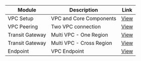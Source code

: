 
 | Module | Description | Link |
 |--------|-------------|------|
 | VPC Setup | VPC and Core Components | [View](https://github.com/vijaynbec/VijayN_CloudPractical/tree/main/06.AWS%20Networking%20Components/1.VPC%20and%20Core%20Components) |
| VPC Peering | Two VPC connection | [View](https://github.com/vijaynbec/VijayN_CloudPractical/tree/main/06.AWS%20Networking%20Components/1.VPC%20and%20Core%20Components) |
| Transit Gateway | Multi VPC - One Region | [View](https://github.com/vijaynbec/VijayN_CloudPractical/tree/main/06.AWS%20Networking%20Components/3.Transit%20Gateway%20-%20Multi%20VPC%20-%20One%20Region) |
| Transit Gateway | Multi VPC - Cross Region | [View](https://github.com/vijaynbec/VijayN_CloudPractical/tree/main/06.AWS%20Networking%20Components/4.Transit%20Gateway%20-%20Cross%20Region) |
| Endpoint | VPC Endpoint | [View](https://github.com/vijaynbec/VijayN_CloudPractical/tree/main/06.AWS%20Networking%20Components/5.VPC%20Enpoint) |




















